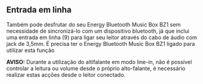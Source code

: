 ## Entrada em linha

Também pode desfrutar do seu Energy Bluetooth Music Box BZ1  sem necessidade de sincronizá-lo com um dispositivo bluetooth, já que inclui uma entrada em linha (9) para ligar seu leitor através do cabo de áudio com jack de 3,5mm. É precisa ter o Energy Bluetooth Music Box BZ1 ligado para utilizar esta função 

**AVISO:** Durante a utilização do altifalante em modo line-in, não é possível controlar a leitura ou volume desde o próprio alto-falante, é necessário realizar estas acções desde o leitor conectado.
